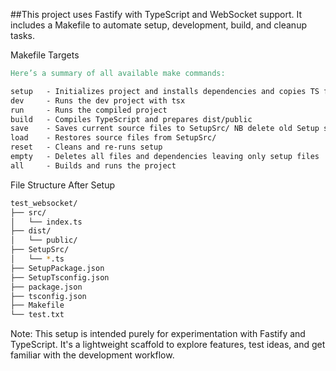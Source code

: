 ##This project uses Fastify with TypeScript and WebSocket support. 
It includes a Makefile to automate setup, 
development, build, and cleanup tasks.

Makefile Targets
```makefile
Here’s a summary of all available make commands:

setup   - Initializes project and installs dependencies and copies TS files from SetupSrc Folder 
dev     - Runs the dev project with tsx  
run     - Runs the compiled project  
build   - Compiles TypeScript and prepares dist/public  
save    - Saves current source files to SetupSrc/ NB delete old Setup src fies  
load    - Restores source files from SetupSrc/  
reset   - Cleans and re-runs setup  
empty   - Deletes all files and dependencies leaving only setup files 
all     - Builds and runs the project  
```


File Structure After Setup

```bash
test_websocket/
├── src/
│   └── index.ts
├── dist/
│   └── public/
├── SetupSrc/
│   └── *.ts
├── SetupPackage.json
├── SetupTsconfig.json
├── package.json
├── tsconfig.json
├── Makefile
└── test.txt
```

Note: This setup is intended purely for experimentation with Fastify and TypeScript. 
It's a lightweight scaffold to explore features, 
test ideas, and get familiar with the development workflow.